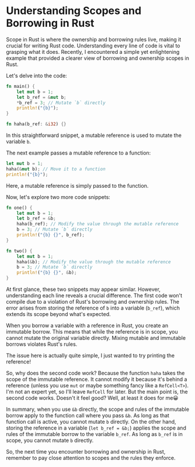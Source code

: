 # Understanding Scopes and Borrowing in Rust

Scope in Rust is where the ownership and borrowing rules live, making it crucial for writing Rust code. Understanding every line of code is vital to grasping what it does. Recently, I encountered a simple yet enlightening example that provided a clearer view of borrowing and ownership scopes in Rust.

Let's delve into the code:

```rust
fn main() {
    let mut b = 1;
    let b_ref = &mut b;
    *b_ref = 3; // Mutate `b` directly
    println!("{b}");
}

fn haha(b_ref: &i32) {}
```

In this straightforward snippet, a mutable reference is used to mutate the variable `b`.

The next example passes a mutable reference to a function:

```rust
let mut b = 1;
haha(&mut b); // Move it to a function
println!("{b}");
```

Here, a mutable reference is simply passed to the function.

Now, let's explore two more code snippets:

```rust
fn one() {
    let mut b = 1;
    let b_ref = &b;
    haha(b_ref); // Modify the value through the mutable reference
    b = 3; // Mutate `b` directly
    println!("{b} {}", b_ref);
}

fn two() {
    let mut b = 1;
    haha(&b); // Modify the value through the mutable reference
    b = 3; // Mutate `b` directly
    println!("{b} {}", &b);
}
```

At first glance, these two snippets may appear similar. However, understanding each line reveals a crucial difference. The first code won't compile due to a violation of Rust's borrowing and ownership rules. The error arises from storing the reference of `b` into a variable (`b_ref`), which extends its scope beyond what's expected.

When you borrow a variable with a reference in Rust, you create an immutable borrow. This means that while the reference is in scope, you cannot mutate the original variable directly. Mixing mutable and immutable borrows violates Rust's rules.

The issue here is actually quite simple, I just wanted to try printing the reference!

So, why does the second code work? Because the function `haha` takes the scope of the immutable reference. It cannot modify it because it's behind a reference (unless you use `mut` or maybe something fancy like a `RefCell<T>`). I'm not an expert yet, so I'll leave `RefCell` for later. But the main point is, the second code works. Doesn't it feel good? Well, at least it does for me😀

In summary, when you use `&b` directly, the scope and rules of the immutable borrow apply to the function call where you pass `&b`. As long as that function call is active, you cannot mutate `b` directly. On the other hand, storing the reference in a variable (`let b_ref = &b;`) applies the scope and rules of the immutable borrow to the variable `b_ref`. As long as `b_ref` is in scope, you cannot mutate `b` directly.

So, the next time you encounter borrowing and ownership in Rust, remember to pay close attention to scopes and the rules they enforce.